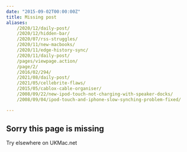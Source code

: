 ```yaml
---
date: "2015-09-02T00:00:00Z"
title: Missing post
aliases:
    /2020/12/daily-post/
    /2020/12/hidden-bar/
    /2020/07/rss-struggles/
    /2020/11/new-macbooks/
    /2020/11/edge-history-sync/
    /2020/11/daily-post/
    /pages/viewpage.action/
    /page/2/
    /2016/02/294/
    /2021/08/daily-post/
    /2021/05/cellebrite-flaws/
    /2015/05/cablox-cable-organiser/
    /2008/09/22/new-ipod-touch-not-charging-with-speaker-docks/
    /2008/09/04/ipod-touch-and-iphone-slow-synching-problem-fixed/

---
```

## Sorry this page is missing

Try elsewhere on UKMac.net
